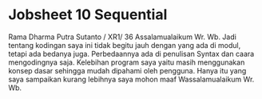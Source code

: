 # Jobsheet 10 Sequential
Rama Dharma Putra Sutanto / XR1/ 36 Assalamualaikum Wr. Wb.
Jadi tentang kodingan saya ini tidak begitu jauh dengan yang ada di modul, tetapi ada bedanya juga. Perbedaannya ada di penulisan Syntax dan caara mengodingnya saja. Kelebihan program saya yaitu masih menggunakan konsep dasar sehingga mudah dipahami oleh pengguna. Hanya itu yang saya sampaikan kurang lebihnya saya mohon maaf
Wassalamualaikum Wr. Wb.
